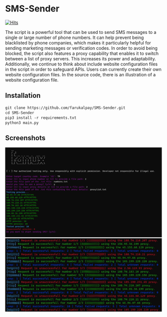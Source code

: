 # SMS-Sender
[![Hits](https://hits.sh/github.com/farukalpay/SMS-Sender.svg)](https://hits.sh/github.com/farukalpay/SMS-Sender/)

The script is a powerful tool that can be used to send SMS messages to a single or large number of phone numbers. It can help prevent being blacklisted by phone companies, which makes it particularly helpful for sending marketing messages or verification codes. In order to avoid being blocked, the script also features a proxy capability that enables it to switch between a list of proxy servers. This increases its power and adaptability. Additionally, we continue to think about include website configuration files in the script in order to safeguard APIs. Users can currently create their own website configuration files. In the source code, there is an illustration of a website configuration file.

Installation
----
```console
git clone https://github.com/farukalpay/SMS-Sender.git
cd SMS-Sender
pip3 install -r requirements.txt
python3 main.py
```

Screenshots
----

![Screenshot](https://raw.githubusercontent.com/farukalpay/SMS-Sender/gh-pages/images/main.png)
![Screenshot](https://raw.githubusercontent.com/farukalpay/SMS-Sender/gh-pages/images/progress.jpg)
